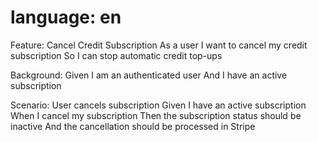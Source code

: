 # language: en

Feature: Cancel Credit Subscription
As a user
I want to cancel my credit subscription
So I can stop automatic credit top-ups

Background:
Given I am an authenticated user
And I have an active subscription

Scenario: User cancels subscription
Given I have an active subscription
When I cancel my subscription
Then the subscription status should be inactive
And the cancellation should be processed in Stripe 